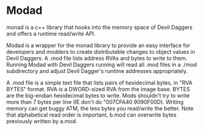 # Modad
monad is a c++ library that hooks into the memory space of Devil Daggers and offers a runtime read/write API.

Modad is a wrapper for the monad library to provide an easy interface for developers and modders to create distributable changes to object values in Devil Daggers.
A .mod file lists address RVAs and bytes to write to them. Running Modad with Devil Daggers running will read all .mod files in a ./mod subdirectory and adjust Devil Dagger's runtime addresses appropriately.

A .mod file is a simple text file that lists pairs of hexidecimal bytes, in "RVA BYTES" format. RVA is a DWORD-sized RVA from the image base. BYTES are the big-endian hexidecimal bytes to write. Mods shouldn't try to write more than 7 bytes per line (IE don't do "007CFA40 9090F00D). Writing memory can get buggy ATM, the less bytes you read/write the better. Note that alphabetical read order is important, b.mod can overwrite bytes previously written by a.mod.
